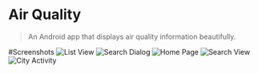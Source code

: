 # Air Quality
> An Android app that displays air quality information beautifully.

#Screenshots
![List View](https://raw.githubusercontent.com/KevinLu/AirQuality/master/screenshots/AQ_1.PNG)
![Search Dialog](https://raw.githubusercontent.com/KevinLu/AirQuality/master/screenshots/AQ_2.PNG)
![Home Page](https://raw.githubusercontent.com/KevinLu/AirQuality/master/screenshots/AQ_4.PNG)
![Search View](https://raw.githubusercontent.com/KevinLu/AirQuality/master/screenshots/AQ_5.PNG)
![City Activity](https://raw.githubusercontent.com/KevinLu/AirQuality/master/screenshots/aqi_unsplash.PNG)
